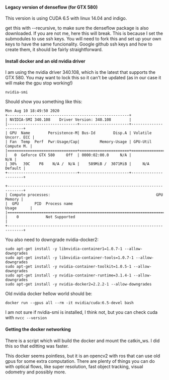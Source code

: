 #### Legacy version of denseflow (for GTX 580)


This version is using CUDA 6.5 with linux 14.04 and indigo.

get this with --recursive, to make sure the denseflow package is also downloaded. If you are not me, here this will break. This is because I set the submodules to use ssh keys. You will need to fork this and set up your own keys to have the same funcionality. Google github ssh keys and how to create them, it should be fairly straightforward.

#### Install docker and an old nvidia driver

I am using the nvidia driver 340.108, which is the latest that supports the GTX 580. You may want to lock this so it can't be updated (as in our case it will make the gpu stop working!)

    nvidia-smi

Should show you something like this:


    Mon Aug 10 18:49:50 2020       
    +------------------------------------------------------+                       
    | NVIDIA-SMI 340.108    Driver Version: 340.108        |                       
    |-------------------------------+----------------------+----------------------+
    | GPU  Name        Persistence-M| Bus-Id        Disp.A | Volatile Uncorr. ECC |
    | Fan  Temp  Perf  Pwr:Usage/Cap|         Memory-Usage | GPU-Util  Compute M. |
    |===============================+======================+======================|
    |   0  GeForce GTX 580     Off  | 0000:02:00.0     N/A |                  N/A |
    | 30%   39C    P8    N/A /  N/A |    589MiB /  3071MiB |     N/A      Default |
    +-------------------------------+----------------------+----------------------+

    +-----------------------------------------------------------------------------+
    | Compute processes:                                               GPU Memory |
    |  GPU       PID  Process name                                     Usage      |
    |=============================================================================|
    |    0            Not Supported                                               |
    +-----------------------------------------------------------------------------+


You also need to downgrade nvidia-docker2:

    sudo apt-get install -y libnvidia-container1=1.0.7-1 --allow-downgrades
    sudo apt-get install -y libnvidia-container-tools=1.0.7-1 --allow-downgrades
    sudo apt-get install -y nvidia-container-toolkit=1.0.5-1 --allow-downgrades
    sudo apt-get install -y nvidia-container-runtime=3.1.4-1 --allow-downgrades
    sudo apt-get install -y nvidia-docker2=2.2.2-1 --allow-downgrades

Old nvidia docker hellow world should be:

    docker run --gpus all --rm -it nvidia/cuda:6.5-devel bash

I am not sure if nvidia-smi is installed, I think not, but you can check cuda with `nvcc --version`

#### Getting the docker networking

There is a script which will build the docker and mount the catkin_ws. I did this so that editting was faster.

This docker seems pointless, but it is an opencv2 with ros that can use old gpus for some extra computation. There are plenty of things you can do with optical flows, like super resolution, fast object tracking, visual odometry and possibly more.
